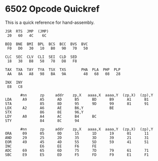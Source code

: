 6502 Opcode Quickref
====================

This is a quick reference for hand-assembly.

    JSR  RTS  JMP  (JMP)
     20   60   4C    6C

    BEQ  BNE  BMI  BPL  BCS  BCC  BVS  BVC
     F0   D0   30   10   B0   90   70   50

    CLC  SEC  CLV  CLI  SEI  CLD  SED
     18   38   B8   58   78   D8   F8

    TAX  TXA  TAY  TYA  TSX  TXS       PHA  PLA  PHP  PLP
     AA   8A   A8   98   BA   9A        48   68   08   28

    INX  INY
     E8   C8

           #nn      zp     addr    zp,X   aaaa,X  aaaa,Y  (zp,X)  (zp),Y
    LDA     A9      A5      AD      B5      BD      B9      A1      B1
    STA             85      8D      95      9D      99      81      91
    LDX     A2      A6      AE      B6,Y            BE
    STX             86      8E      96,Y
    LDY     A0      A4      AC      B4      BC
    STY             84      8C      94

           #nn      zp     addr    zp,X   aaaa,X  aaaa,Y  (zp,X)  (zp),Y
    ORA     09      05      0D      15      1D      19      01      11
    AND     29      25      2D      35      3D      39      21      31
    EOR     49      45      4D      55      5D      59      41      51
    INC             E6      EE      F6      FE
    ADC     69      65      6D      75      7D      79      61      71
    SBC     E9      E5      ED      F5      FD      F9      E1      F1
